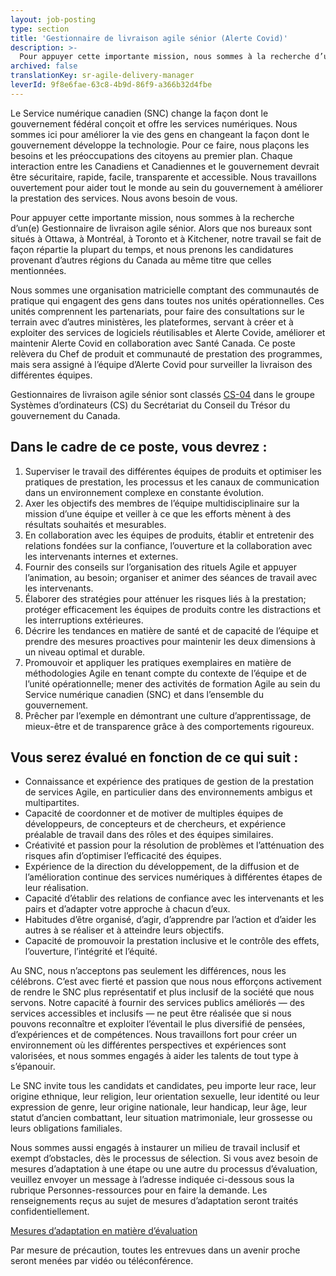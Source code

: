 ```yaml
---
layout: job-posting
type: section
title: 'Gestionnaire de livraison agile sénior (Alerte Covid)'
description: >-
  Pour appuyer cette importante mission, nous sommes à la recherche d’un(e) Gestionnaire de livraison agile sénior. Alors que nos bureaux sont situés à Ottawa, à Montréal, à Toronto et à Kitchener, notre travail se fait de façon répartie la plupart du temps, et nous prenons les candidatures provenant d’autres régions du Canada au même titre que celles mentionnées.
archived: false
translationKey: sr-agile-delivery-manager
leverId: 9f8e6fae-63c8-4b9d-86f9-a366b32d4fbe
---
```


Le Service numérique canadien (SNC) change la façon dont le gouvernement fédéral conçoit et offre les services numériques. Nous sommes ici pour améliorer la vie des gens en changeant la façon dont le gouvernement développe la technologie. Pour ce faire, nous plaçons les besoins et les préoccupations des citoyens au premier plan. Chaque interaction entre les Canadiens et Canadiennes et le gouvernement devrait être sécuritaire, rapide, facile, transparente et accessible. Nous travaillons ouvertement pour aider tout le monde au sein du gouvernement à améliorer la prestation des services. Nous avons besoin de vous.

Pour appuyer cette importante mission, nous sommes à la recherche d’un(e) Gestionnaire de livraison agile sénior. Alors que nos bureaux sont situés à Ottawa, à Montréal, à Toronto et à Kitchener, notre travail se fait de façon répartie la plupart du temps, et nous prenons les candidatures provenant d’autres régions du Canada au même titre que celles mentionnées.

Nous sommes une organisation matricielle comptant des communautés de pratique qui engagent des gens dans toutes nos unités opérationnelles. Ces unités comprennent les partenariats, pour faire des consultations sur le terrain avec d’autres ministères, les plateformes, servant à créer et à exploiter des services de logiciels réutilisables et Alerte Covide, améliorer et maintenir Alerte Covid en collaboration avec Santé Canada. Ce poste relèvera du Chef de produit et communauté de prestation des programmes, mais sera assigné à l’équipe d’Alerte Covid pour surveiller la livraison des différentes équipes.  

Gestionnaires de livraison agile sénior sont classés [CS-04](https://www.tbs-sct.gc.ca/agreements-conventions/view-visualiser-fra.aspx?id=1) dans le groupe Systèmes d’ordinateurs (CS) du Secrétariat du Conseil du Trésor du gouvernement du Canada. 

## Dans le cadre de ce poste, vous devrez :

1. Superviser le travail des différentes équipes de produits et optimiser les pratiques de prestation, les processus et les canaux de communication dans un environnement complexe en constante évolution.
2. Axer les objectifs des membres de l’équipe multidisciplinaire sur la mission d’une équipe et veiller à ce que les efforts mènent à des résultats souhaités et mesurables.
3. En collaboration avec les équipes de produits, établir et entretenir des relations fondées sur la confiance, l’ouverture et la collaboration avec les intervenants internes et externes. 
4. Fournir des conseils sur l’organisation des rituels Agile et appuyer l’animation, au besoin; organiser et animer des séances de travail avec les intervenants.
5. Élaborer des stratégies pour atténuer les risques liés à la prestation; protéger efficacement les équipes de produits contre les distractions et les interruptions extérieures.
6. Décrire les tendances en matière de santé et de capacité de l’équipe et prendre des mesures proactives pour maintenir les deux dimensions à un niveau optimal et durable.
7. Promouvoir et appliquer les pratiques exemplaires en matière de méthodologies Agile en tenant compte du contexte de l’équipe et de l’unité opérationnelle; mener des activités de formation Agile au sein du Service numérique canadien (SNC) et dans l’ensemble du gouvernement.
8. Prêcher par l’exemple en démontrant une culture d’apprentissage, de mieux-être et de transparence grâce à des comportements rigoureux.

## Vous serez évalué en fonction de ce qui suit :

- Connaissance et expérience des pratiques de gestion de la prestation de services Agile, en particulier dans des environnements ambigus et multipartites.
- Capacité de coordonner et de motiver de multiples équipes de développeurs, de concepteurs et de chercheurs, et expérience préalable de travail dans des rôles et des équipes similaires.
- Créativité et passion pour la résolution de problèmes et l’atténuation des risques afin d’optimiser l’efficacité des équipes.
- Expérience de la direction du développement, de la diffusion et de l’amélioration continue des services numériques à différentes étapes de leur réalisation.
- Capacité d’établir des relations de confiance avec les intervenants et les pairs et d’adapter votre approche à chacun d’eux. 
- Habitudes d’être organisé, d’agir, d’apprendre par l’action et d’aider les autres à se réaliser et à atteindre leurs objectifs.
- Capacité de promouvoir la prestation inclusive et le contrôle des effets, l’ouverture, l’intégrité et l’équité.

Au SNC, nous n’acceptons pas seulement les différences, nous les célébrons. C’est avec fierté et passion que nous nous efforçons activement de rendre le SNC plus représentatif et plus inclusif de la société que nous servons. Notre capacité à fournir des services publics améliorés — des services accessibles et inclusifs — ne peut être réalisée que si nous pouvons reconnaître et exploiter l’éventail le plus diversifié de pensées, d’expériences et de compétences. Nous travaillons fort pour créer un environnement où les différentes perspectives et expériences sont valorisées, et nous sommes engagés à aider les talents de tout type à s’épanouir.

Le SNC invite tous les candidats et candidates, peu importe leur race, leur origine ethnique, leur religion, leur orientation sexuelle, leur identité ou leur expression de genre, leur origine nationale, leur handicap, leur âge, leur statut d’ancien combattant, leur situation matrimoniale, leur grossesse ou leurs obligations familiales.

Nous sommes aussi engagés à instaurer un milieu de travail inclusif et exempt d’obstacles, dès le processus de sélection. Si vous avez besoin de mesures d’adaptation à une étape ou une autre du processus d’évaluation, veuillez envoyer un message à l’adresse indiquée ci-dessous sous la rubrique Personnes-ressources pour en faire la demande. Les renseignements reçus au sujet de mesures d’adaptation seront traités confidentiellement.

[Mesures d’adaptation en matière d’évaluation](https://www.canada.ca/fr/commission-fonction-publique/services/mesures-d-adaptation-matiere-evaluation.html)

Par mesure de précaution, toutes les entrevues dans un avenir proche seront menées par vidéo ou téléconférence.
